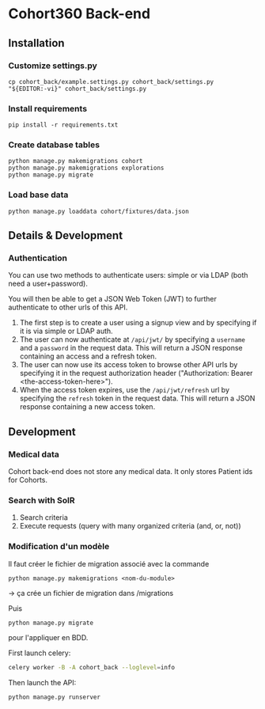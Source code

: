 # Cohort360 Back-end

## Installation

### Customize settings.py

```
cp cohort_back/example.settings.py cohort_back/settings.py
"${EDITOR:-vi}" cohort_back/settings.py
```

### Install requirements

```
pip install -r requirements.txt
```

### Create database tables

```
python manage.py makemigrations cohort
python manage.py makemigrations explorations
python manage.py migrate
```

### Load base data

```
python manage.py loaddata cohort/fixtures/data.json
```

## Details & Development

### Authentication

You can use two methods to authenticate users: simple or via LDAP (both need a user+password).

You will then be able to get a JSON Web Token (JWT) to further authenticate to other urls of this API.

1. The first step is to create a user using a signup view and by specifying if it is via simple or LDAP auth.
2. The user can now authenticate at `/api/jwt/` by specifying a `username` and a `password` in the request data. This will return a JSON response containing an access and a refresh token.
3. The user can now use its access token to browse other API urls by specifying it in the request authorization header ("Authorization: Bearer \<the-access-token-here\>").
4. When the access token expires, use the `/api/jwt/refresh` url by specifying the `refresh` token in the request data. This will return a JSON response containing a new access token.


## Development

### Medical data

Cohort back-end does not store any medical data.
It only stores Patient ids for Cohorts.

### Search with SolR

1. Search criteria
2. Execute requests (query with many organized criteria (and, or, not))


### Modification d'un modèle

Il faut créer le fichier de migration associé avec la commande 

```
python manage.py makemigrations <nom-du-module>
```

-> ça crée un fichier de migration dans <nom-du-module>/migrations

Puis 

```
python manage.py migrate
```

pour l'appliquer en BDD.


First launch celery: 

```bash
celery worker -B -A cohort_back --loglevel=info
```


Then launch the API:

```bash
python manage.py runserver
```
